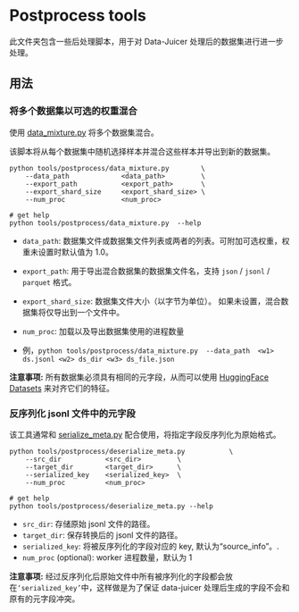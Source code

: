 # Postprocess tools

此文件夹包含一些后处理脚本，用于对 Data-Juicer 处理后的数据集进行进一步处理。

## 用法

### 将多个数据集以可选的权重混合

使用 [data_mixture.py](data_mixture.py) 将多个数据集混合。

该脚本将从每个数据集中随机选择样本并混合这些样本并导出到新的数据集。

```shell
python tools/postprocess/data_mixture.py        \
    --data_path             <data_path>         \
    --export_path           <export_path>       \
    --export_shard_size     <export_shard_size> \
    --num_proc              <num_proc>

# get help
python tools/postprocess/data_mixture.py  --help
```

- `data_path`: 数据集文件或数据集文件列表或两者的列表。可附加可选权重，权重未设置时默认值为 1.0。
- `export_path`: 用于导出混合数据集的数据集文件名，支持 `json` / `jsonl` / `parquet` 格式。
- `export_shard_size`: 数据集文件大小（以字节为单位）。 如果未设置，混合数据集将仅导出到一个文件中。
- `num_proc`:  加载以及导出数据集使用的进程数量

- 例，`python tools/postprocess/data_mixture.py  --data_path  <w1> ds.jsonl <w2> ds_dir <w3> ds_file.json`

**注意事项:** 所有数据集必须具有相同的元字段，从而可以使用 [HuggingFace Datasets](https://huggingface.co/docs/datasets/index) 来对齐它们的特征。

### 反序列化 jsonl 文件中的元字段

该工具通常和 [serialize_meta.py](../preprocess/serialize_meta.py) 配合使用，将指定字段反序列化为原始格式。

```shell
python tools/postprocess/deserialize_meta.py           \
    --src_dir           <src_dir>         \
    --target_dir        <target_dir>      \
    --serialized_key    <serialized_key>  \
    --num_proc          <num_proc>

# get help
python tools/postprocess/deserialize_meta.py --help
```
- `src_dir`: 存储原始 jsonl 文件的路径。
- `target_dir`: 保存转换后的 jsonl 文件的路径。
- `serialized_key`: 将被反序列化的字段对应的 key, 默认为“source_info”。.
- `num_proc` (optional): worker 进程数量，默认为 1

**注意事项:** 经过反序列化后原始文件中所有被序列化的字段都会放在`‘serialized_key’`中，这样做是为了保证 data-juicer 处理后生成的字段不会和原有的元字段冲突。